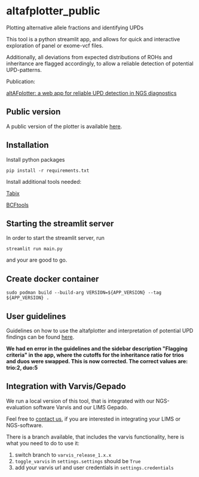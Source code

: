 # altafplotter_public

Plotting alternative allele fractions and identifying UPDs

This tool is a python streamlit app, and allows for quick and interactive exploration of panel or exome-vcf files.

Additionally, all deviations from expected distributions of ROHs and inheritance are flagged accordingly, to allow a reliable detection of potential UPD-patterns.

Publication:

[altAFplotter: a web app for reliable UPD detection in NGS diagnostics](https://www.biorxiv.org/content/10.1101/2023.08.08.546838v1)

## Public version

A public version of the plotter is available [here](https://altafplotter.uni-leipzig.de/).

## Installation

Install python packages

`pip install -r requirements.txt`

Install additional tools needed:

[Tabix](https://wiki.wubrowse.org/How_to_install_tabix)

[BCFtools](https://samtools.github.io/bcftools/howtos/install.html)

## Starting the streamlit server

In order to start the streamlit server, run

```
streamlit run main.py
```

and your are good to go.

## Create docker container

`sudo podman build --build-arg VERSION=${APP_VERSION} --tag ${APP_VERSION} .`

## User guidelines

Guidelines on how to use the altafplotter and interpretation of potential UPD findings can be found [here](https://github.com/HUGLeipzig/altafplotter/blob/main/user_guideline/user_guideline.md).

**We had en error in the guidelines and the sidebar description "Flagging criteria" in the app, where the cutoffs for the inheritance ratio for trios and duos were swapped. This is now corrected.
The correct values are: trio:2, duo:5**

## Integration with Varvis/Gepado

We run a local version of this tool, that is integrated with our NGS-evaluation software Varvis and our LIMS Gepado.

Feel free to [contact us](mailto:hug-ito@medizin.uni-leipzig.de), if you are interested in integrating your LIMS or NGS-software.

There is a branch available, that includes the varvis functionality, here is what you need to do to use it:

1. switch branch to `varvis_release_1.x.x`
2. `toggle_varvis` in `settings.settings` should be `True`
3. add your varvis url and user credentials in `settings.credentials`
